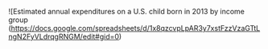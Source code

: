 
![Estimated annual expenditures on a U.S. child born in 2013 by income group (https://docs.google.com/spreadsheets/d/1x8qzcvpLpAR3y7xstFzzVzaGTtLngN2FyVLdrqgRNGM/edit#gid=0)

